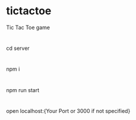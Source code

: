 # tictactoe
Tic Tac Toe game
#
cd server
#
npm i
#
npm run start
#
open localhost:{Your Port or 3000 if not specified}
